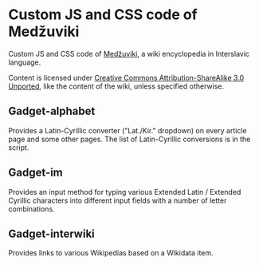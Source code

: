 # Custom JS and CSS code of Medžuviki
Custom JS and CSS code of [Medžuviki](https://isv.miraheze.org/wiki/Medžuviki:Glavna_stranica), a wiki encyclopedia in Interslavic language.

Content is licensed under [Creative Commons Attribution-ShareAlike 3.0 Unported](./LICENCE.md), like the content of the wiki, unless specified otherwise.

## Gadget-alphabet
Provides a Latin-Cyrillic converter ("Lat./Kir." dropdown) on every article page and some other pages. The list of Latin-Cyrillic conversions is in the script.

## Gadget-im
Provides an input method for typing various Extended Latin / Extended Cyrillic characters into different input fields with a number of letter combinations.

## Gadget-interwiki
Provides links to various Wikipedias based on a Wikidata item.
